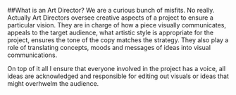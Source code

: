##What is an Art Director?
We are a curious bunch of misfits. No really. Actually Art Directors oversee creative aspects of a project to ensure a particular vision. They are in charge of how a piece visually communicates, appeals to the target audience, what artistic style is appropriate for the project, ensures the tone of the copy matches the strategy. They also play a role of translating concepts, moods and messages of ideas into visual communications. 

On top of it all I ensure that everyone involved in the project has a voice, all ideas are acknowledged and responsible for editing out visuals or ideas that might overhwelm the audience.